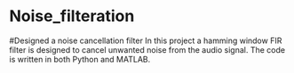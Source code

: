 # Noise_filteration
#Designed a noise cancellation filter
In this project a hamming window FIR filter is designed to cancel unwanted noise from the audio signal. The code is written in both Python and MATLAB.
